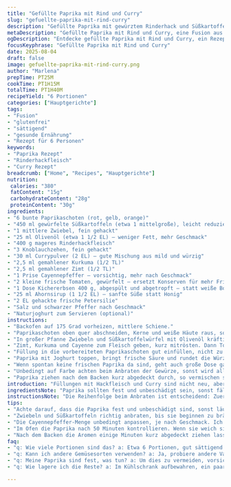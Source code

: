 ```yaml
---
title: "Gefüllte Paprika mit Rind und Curry"
slug: "gefuellte-paprika-mit-rind-curry"
description: "Gefüllte Paprika mit gewürztem Rinderhack und Süßkartoffeln. Statt harter Tomaten frische Paprikawürfel für mehr Biss. Weiße Bohnen gegen Kichererbsen getauscht, bringt nussigen Geschmack. Honig ersetzt durch Ahornsirup, gibt mildere Süße. Gewürze angepasst, weniger Cayenne, dafür mehr Kurkuma für Farbe und sanfte Wärme. Wichtig: Paprikas nicht überfüllen, sonst platzen sie im Ofen. 6 Portionen, sehr sättigend, glutenfrei, ohne Nüsse. Die süße Süßkartoffel und das kräftige Rind verbinden sich gut mit den orientalischen Gewürzen. "
metaDescription: "Gefüllte Paprika mit Rind und Curry, eine Fusion aus nussiger Süßkartoffel und kräftigem Rinderhack, umhüllt von aromatischen Gewürzen."
ogDescription: "Entdecke gefüllte Paprika mit Rind und Curry, ein Rezept voller Geschmack, das süße und würzige Aromen perfekt vereint."
focusKeyphrase: "Gefüllte Paprika mit Rind und Curry"
date: 2025-08-04
draft: false
image: gefuellte-paprika-mit-rind-curry.png
author: "Marlena"
prepTime: PT25M
cookTime: PT1H15M
totalTime: PT1H40M
recipeYield: "6 Portionen"
categories: ["Hauptgerichte"]
tags:
- "Fusion"
- "glutenfrei"
- "sättigend"
- "gesunde Ernährung"
- "Rezept für 6 Personen"
keywords:
- "Paprika Rezept"
- "Rinderhackfleisch"
- "Curry Rezept"
breadcrumb: ["Home", "Recipes", "Hauptgerichte"]
nutrition: 
 calories: "380"
 fatContent: "15g"
 carbohydrateContent: "28g"
 proteinContent: "30g"
ingredients:
- "6 bunte Paprikaschoten (rot, gelb, orange)"
- "450 ml gewürfelte Süßkartoffeln (etwa 1 mittelgroße), leicht reduziert"
- "1 mittlere Zwiebel, fein gehackt"
- "25 ml Olivenöl (etwa 1 1/2 EL) – weniger Fett, mehr Geschmack"
- "400 g mageres Rinderhackfleisch"
- "3 Knoblauchzehen, fein gehackt"
- "30 ml Currypulver (2 EL) – gute Mischung aus mild und würzig"
- "2,5 ml gemahlener Kurkuma (1/2 TL)"
- "2,5 ml gemahlener Zimt (1/2 TL)"
- "1 Prise Cayennepfeffer – vorsichtig, mehr nach Geschmack"
- "2 kleine frische Tomaten, gewürfelt – ersetzt Konserven für mehr Frische"
- "1 Dose Kichererbsen 400 g, abgespült und abgetropft – statt weiße Bohnen"
- "25 ml Ahornsirup (1 1/2 EL) – sanfte Süße statt Honig"
- "2 EL gehackte frische Petersilie"
- "Salz und schwarzer Pfeffer nach Geschmack"
- "Naturjoghurt zum Servieren (optional)"
instructions:
- "Backofen auf 175 Grad vorheizen, mittlere Schiene."
- "Paprikaschoten oben quer abschneiden, Kerne und weiße Häute raus, sonst bitter. Unten dünnen Schnitt machen, damit sie stehen bleiben, sonst kippen sie. Backform nehmen, Paprika mit Olivenöl innen und außen gut einpinseln, sonst trocknen sie im Ofen aus."
- "In großer Pfanne Zwiebeln und Süßkartoffelwürfel mit Olivenöl kräftig anbraten, bis sie anfangen zu bräunen. Nicht zu zart, bisschen Biss darf bleiben, sonst zerfallen sie später. Dann Rinderhack dazu, grob zerbröseln, bis es Farbe annimmt, keine graue Pampe. Hitze nicht zu hoch, sonst werden die Gewürze bitter. Knoblauch und Currypulver einrühren, gut anrösten, bis die Gewürze duften, 1-2 Minuten. Vorsicht, Currypulver verbrennt schnell."
- "Zimt, Kurkuma und Cayenne zum Fleisch geben, kurz mitrösten. Dann Tomatenstücke, Kichererbsen und Ahornsirup unterheben. Nur leicht köcheln lassen, rühren, bis Süßkartoffeln weich aber noch nicht matschig sind, ca. 8-10 Minuten. Wer merkt, dass die Masse zu trocken wird, gibt einen Schluck Wasser oder Gemüsebrühe dazu. Abschmecken mit Salz und Pfeffer, dann Petersilie unterheben."
- "Füllung in die vorbereiteten Paprikaschoten gut einfüllen, nicht zu prall stopfen. Überschüssige Füllung in die Form geben, kann mitbacken. Mit Alufolie abdecken, damit Paprika nicht austrocknen. Im Ofen ca. 1 Stunde garen. Nach 50 Minuten testen: Wenn Paprika weich werden, aber noch Stand haben – perfekt."
- "Paprika mit Joghurt toppen, bringt frische Säure und rundet die Würze ab. Wer will, kann auch etwas frisch gemahlenen Pfeffer darüber geben. "
- "Wenn spontan keine frischen Paprika da sind, geht auch große Dose ganze Tomaten, gut abgetropft. Süßkartoffel schmeckt auch mit normaler Kartoffel, aber die Süße fehlt dann. Kichererbsen statt weiße Bohnen – bringt mehr Textur. Ahornsirup ist viel milder als Honig, also lieber abschmecken."
- "Unbedingt auf Farbe achten beim Anbraten der Gewürze, sonst wird alles muffig statt aromatisch. Geduld, keine zu hohe Hitze, das macht den Unterschied."
- "Paprika ziehen nach dem Backen kurz abgedeckt durch, so vermischen sich die Aromen besser. "
introduction: "Füllungen mit Hackfleisch und Curry sind nicht neu, aber mit Süßkartoffeln bekommt das Ganze eine angenehme Süße und Cremigkeit, die tiefer geht als normale Kartoffeln. Ich habe viele Varianten probiert, mit normalen Kartoffeln, anderem Gemüse – aber die Süße zusammen mit dem Rauch der Gewürze ist sagenhaft. Kichererbsen sorgen für Biss, verhindern zu matten Brei. Diese Mischung füllt die Paprika gut aus, ohne matschig zu werden. Das Geheimnis liegt im langsamen Anrösten der Gewürze, sonst schmeckt es schnell flach. Lieber sanfter Schärfeinsatz und dafür süßer Ahornsirup statt Honig, das gibt Balance."
ingredientsNote: "Paprika sollten fest und unbeschädigt sein, sonst fällt die Füllung beim Backen heraus. Süßkartoffeln klein würfeln, damit sie im Schmorfleisch gar werden. Zwiebel nicht zu grob, sonst schmeckt man große Stücke unangenehm. Olivenöl ruhig sparsam nehmen, ansonsten kann die Füllung ölig wirken. Kichererbsen statt weiße Bohnen machen die Textur interessanter und sättigen besser. Currypulver möglichst frisch, sonst schmeckt alles fade. Wer keinen Cayenne mag, nimmt Paprikapulver mild – geht auch. Petersilie erst am Ende, sonst verliert sie Farbe und Geschmack."
instructionsNote: "Die Reihenfolge beim Anbraten ist entscheidend: Zuerst Zwiebel und Süßkartoffeln anbraten, damit sie Aroma entwickeln, dann erst Fleisch – das bewahrt Saftigkeit. Gewürze immer kurz mitrösten, sonst schmecken sie roh oder bitter. Beim Abfüllen der Paprika nicht zu voll, sonst platzen sie im Ofen. Alufolie schützt vor Austrocknung, das habe ich erst spät gelernt – sonst trocknen die dünnen Paprikahäute schnell aus. Kontrolliere die Paprika nach 50 Minuten mit einer Gabel – weich aber noch bissfest ist perfekt. Der Joghurt obendrauf gibt Säure und Frische, ohne wird es schnell zu mächtig. Aromen ziehen lassen, kurz nach dem Backen noch geschlossen halten und dann servieren."
tips:
- "Achte darauf, dass die Paprika fest und unbeschädigt sind, sonst läuft die Füllung beim Backen aus. Wenn möglich, gleich die Farben wählen – rot, gelb, orange. Das sorgt für einen schönen Teller. Kleiner Schnitt an der Unterseite hilft, dass sie stehen bleiben. Gut einpinseln mit Olivenöl."
- "Zwiebeln und Süßkartoffeln richtig anbraten, bis sie beginnen zu bräunen. Gib nicht zu viel Hitze, sonst werden die Gewürze bitter. Ich habe einmal zu hoch gekocht, das war ein Reinfall. 1-2 Minuten reicht. Der Duft wird das ganze Zimmer erfüllen."
- "Die Cayennepfeffer-Menge unbedingt anpassen, je nach Geschmack. Ich nehme oft weniger, um nicht zu scharf zu kochen. Das macht das Gericht zugänglicher. Wenn’s zu scharf ist, kann man immer noch ein wenig Joghurt hinzufügen, um die Schärfe zu mildern."
- "Im Ofen die Paprika nach 50 Minuten kontrollieren. Wenn sie weich sind, aber noch Stand haben, ist es genau richtig. Oft setze ich einen Timer, damit ich nicht vergesse. Drehe sie dann um, damit sie gleichmäßig garen. Alufolie bleibt auch ein gutes Werkzeug gegen das Austrocknen."
- "Nach dem Backen die Aromen einige Minuten kurz abgedeckt ziehen lassen. Das macht einen Unterschied. Ich habe oft zu früh serviert. Die Texturen verschmelzen besser, und alles wird aromatischer."
faq:
- "q: Wie viele Portionen sind das? a: Etwa 6 Portionen, gut sättigend. Das reicht, um Gäste zu bewirten. Manchmal habe ich Reste, die ich am nächsten Tag aufwärme."
- "q: Kann ich andere Gemüsesorten verwenden? a: Ja, probiere andere Varianten. Wie Zucchini oder Auberginen. Aber achte auf die Garzeit. Zuvor anbraten kann helfen."
- "q: Meine Paprika sind fest, was tun? a: Um dies zu vermeiden, vorsichtiger beim Füllen sein. Wenn sie platzen, ist es oft der Fall, dass sie zu voll waren. In der nächsten Runde weniger Füllung verwenden."
- "q: Wie lagere ich die Reste? a: Im Kühlschrank aufbewahren, ein paar Tage lang gut. Alternativ kann man sie einfrieren. Labels sind sehr hilfreich. Ich habe einmal vergessen, was drin ist."

---
```


